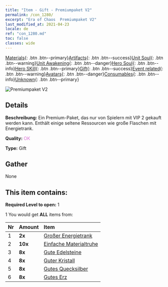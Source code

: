```yaml
---
title: "Item - Gift - Premiumpaket V2"
permalink: /con_1280/
excerpt: "Era of Chaos  Premiumpaket V2"
last_modified_at: 2021-04-23
locale: de
ref: "con_1280.md"
toc: false
classes: wide
---
```

 [Materials](/ItemsDE/){: .btn .btn--primary}[Artifacts](/ItemsDE/Artifacts/){: .btn .btn--success}[Unit Soul](/ItemsDE/UnitSoul/){: .btn .btn--warning}[Unit Awakening](/ItemsDE/UnitAwakening/){: .btn .btn--danger}[Hero Soul](/ItemsDE/HeroSoul/){: .btn .btn--info}[Hero SKill](/ItemsDE/HeroSkill/){: .btn .btn--primary}[Gift](/ItemsDE/Gift/){: .btn .btn--success}[Event related](/ItemsDE/Events/){: .btn .btn--warning}[Avatars](/ItemsDE/Avatars/){: .btn .btn--danger}[Consumables](/ItemsDE/Consumables/){: .btn .btn--info}[Unknown](/ItemsDE/Unknown/){: .btn .btn--primary}

 ![Premiumpaket V2](/images/t/i_905002.png)

## Details
 **Beschreibung:** Ein Premium-Paket, das nur von Spielern mit VIP 2 gekauft werden kann. Enthält einige seltene Ressourcen wie große Flaschen mit Energietrank.

 **Quality:** <span style="color: #DA70D6">OK</span>

 **Type:** Gift

## Gather

  None

## This item contains:

 **Required Level to open:** 1

 1 You would get **ALL** items  from:

  | Nr | Amount |     Item    |
  |:---|:-------|:------------|
  | 1 |  **2x** | [Großer Energietrank](/ItemsDE/con_706/) |  | 
  | 2 |  **10x** | [Einfache Materialtruhe](/ItemsDE/con_756/) |  | 
  | 3 |  **8x** | [Gute Edelsteine](/ItemsDE/mat_16/) |  | 
  | 4 |  **8x** | [Guter Kristall](/ItemsDE/mat_17/) |  | 
  | 5 |  **8x** | [Gutes Quecksilber](/ItemsDE/mat_14/) |  | 
  | 6 |  **8x** | [Gutes Erz](/ItemsDE/mat_12/) |  | 
